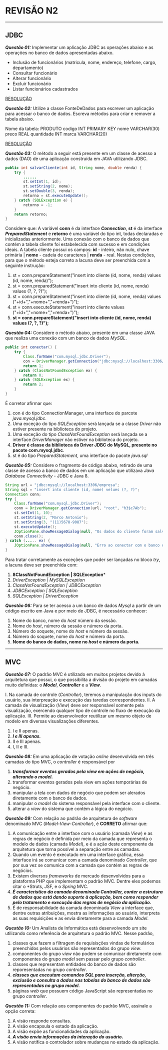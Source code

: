 # **REVISÃO N2**
---
## JDBC 
***Questão 01:*** Implementar um aplicação JDBC as operações abaixo e as operações no banco de dados apresentadas abaixo.

* Inclusão de funcionários (matricula, nome, endereço, telefone, cargo, departamento)
* Consultar funcionário
* Alterar funcionário
* Excluir funcionário
* Listar funcionários cadastrados

[RESOLUÇÃO](https://github.com/CaetanoMatheus/CSCRevisaoN2/blob/master/RevisaoN2/src/br/com/unialfa/ex01/dao/EmployeeDao.java)

***Questão 02:*** Utilize a classe FonteDeDados para escrever um aplicação para acessar o banco de dados. Escreva métodos para criar e remover a tabela abaixo.

Nome da tabela: PRODUTO
codigo INT PRIMARY KEY
nome VARCHAR(30)
preco REAL
quantidade INT
marca VARCHAR(20)

[RESOLUÇÃO](https://github.com/CaetanoMatheus/CSCRevisaoN2/blob/master/RevisaoN2/src/br/com/unialfa/ex02/DataSource.java)


***Questão 03:*** O método a seguir está presente em um classe de acesso a dados (DAO) de uma aplicação construída em JAVA utilizando JDBC.

```java
public int salvarCliente(int id, String nome, double renda) {
    try {
        ......
        st.setInt(1, id);
        st.setString(2, nome);
        st.setDouble(3, renda);
        retorno = st.executeUpdate();
    } catch (SQLException e) {
        retorno = -1;
    }
    return retorno;
}
```
Considere que: A variável **conn** é da interface ***Connection***, **st** é da interface ***PreparedStatement*** e **retorno** é uma variável do tipo int, todas declaradas e inicializadas anteriormente. Uma conexão com o banco de dados que contém a tabela cliente foi estabelecida com sucesso e em condições ideais. A tabela cliente possui os campos: **id** - inteiro, não nulo, chave primária | **nome** - cadeia de caracteres | **renda** - real.
Nestas condições, para que o método esteja correto a lacuna deve ser preenchida com a seguinte instrução:

1. st = conn.prepareStatement("insert into cliente (id, nome, renda) values (id, nome, renda)");
2. st = conn.preparedStatement("insert into cliente (id, nome, renda) values (?, ?, ?)");
3. st = conn.prepareStatement("insert into cliente (id, nome, renda) values ("+id+","+nome+","+renda+")");
4. st = conn.executeStatement("insert into cliente values ("+id+","+nome+","+renda+")");
5. **st = conn.prepareStatement("insert into cliente (id, nome, renda) values (?, ?, ?)");**

***Questão 04:*** Considere o método abaixo, presente em uma classe JAVA que realiza uma conexão com um banco de dados *MySQL*.

```java
public int conectar() {
    try {
        Class.forName("com.mysql.jdbc.Driver");
        con = DriverManager.getConnection("jdbc:mysql://localhost:3306/meuDB", "root", "1234");
        return 1;
    } catch (ClassNotFoundException ex) {
        return 0;
    } catch (SQLException ex) {
        return 2;
    }
}
```

É corretor afirmar que: 
1. con é do tipo ConnectionManager, uma interface do parcote *java.mysql.jdbc*.
2. Uma exceção do tipo *SQLException* será lançada se a classe *Driver* não estiver presente na biblioteca do projeto.
3. Uma exceção do tipo *ClassNotFoundException* será lançada se a interface *DriverManager* não estiver na biblioteca do projeto.
4. **Driver é classe da biblioteca do Driver JDBC do MySQL, presente no pacote com.mysql.jdbc**.
5. st é do tipo *PreparedStatement*, uma interface do pacote *java.sql*

***Questão 05:*** Considere o fragmento de código abaixo, retirado de uma classe de acesso a banco de dados em um aplicação que utilizava *Java Database Connectivity* - JDBC e Java 8.

```java
String url = "jdbc:mysql://localhost:3306/empresa";
String sql = "insert into cliente (id, nome) velues (?, ?)";
Connection conn;
try {
    Class.forName("com.mysql.jdbc.Driver");
    conn = DriverManager.getConnection(url, "root", "h3$c7Ab");
    st.setInt(1, 10);
    st.setString(2, "Marco Antonio");
    st.setString(3, "(11)5678-9087");
    st.executeUpdate();
    JOptionPane.showMessageDialog(null, "Os dados do cliente foram salvos");
    conn.close();
} catch (..... ex) {
    JOptionPane.showMessageDialog(null, "Erro ao conectar com o banco de dados");
}
```

Para tratar corretamente as exceções que poder ser lançadas no bloco *try*, a lacuna deve ser preenchida com:
1. **8ClassNotFoundException | SQLException***
2. *DriverException | MySQLException*
3. *ClassNotFoundException | JDBCException*
4. *JDBCException | SQLException*
5. *SQLException | DriverException*

***Questão 06:*** Para se ter acesso a um banco de dados *Mysql* a partir de um código escrito em Java e por meio de JDBC, é necessário conhecer:
1. Nome do banco, nome do *host* número da sessão.
2. Nome do *host*, número da sessão e número da porta.
3. Número do soquete, nome do *host* e número da sessão.
4. Número do soquete, nome do *host* e número da porta.
5. **Nome do banco de dados, nome no *host* e número da porta.**

---
## MVC 

***Questão 07:*** O padrão MVC é utilizado em muitos projetos devido à arquitetura que possui, o que possibilita a divisão do projeto em camadas muito definidas: o ***Model***, ***Controller*** e a ***View***.

I. Na camada de controle (*Controller*), teremos a manipulação dos inputs do usuário, sua interpreação e execução das taredas correspondentes.
II. A camada de visualização (*View*) deve ser responsável somente pela visualização, exercendo qualquer tipo de controle no fluxo de execução da aplicação.
III. Permite ao desenvolvedor reutilizar um mesmo objeto de modelo em diversas visualizações diferentes.

1. I e II apenas.
2. ***I e III apenas.***
3. II e III apenas.
4. I, II e III.

***Questão 08:*** Em uma aplicação de votação *online* desenvolvida em três camadas do tipo MVC, o *controller* é responsável por

1. ***transformar eventos gerados pela view em ações de negócio, alterando o model.***
2. transformar eventos gerados pela view em ações temporárias de negócio.
3. manipular a tela com dados de negócio que podem ser alerados diretamente com o banco de dados.
4. manipular o *model* do sistema responsável pela interface com o cliente.
5. alterar a *view* do sistema que contém a lógica do negócio.

***Questão 09:*** Com relação ao padrão de arquitetura de *software* denominado MVC (*Model-View-Controller*), é **CORRETO** afirmar que:

1. A comunicação entre a interface com o usuário (camada *View*) e as regras de negócio é definida por meio da camada que representa o modelo de dados (camada *Model*), e é a ação deste componente da arquitetura que torna possível a separação entre as camadas.
2. Quando um evento é executado em uma interface gráfica, essa interface irá se comunicar com a camada denominado *Controller*, que por sua vez se comunica com a camada que contém as regras de negócios.
3. Existem diversos *frameworks* de mercado desenvolvidos para a plataforma PHP que implementam o padrão MVC. Dentre eles podemos citar o *Struts, JSF, e o *Spring* MVC.
4. ***É característico da camada denominada *Controller*, conter a estrutura de dados que está dando suporte  à aplicação, bem como responder pelo tratamento e execução das regras de negócio da aplicação.***
5. É de responsabilidade da camada denominada *View* a interface que, dentre outras atribuições, mostra as informações ao usuário, interpreta as suas requisições e as envia diretamente para a camada *Model*.

***Questão 10:*** Um Analista de Informática  está desenvolvendo um site utilizando como referência de arquitetura o padrão MVC. Nesse padrão,

1. classes que fazem a filtragem de requisisções vindas de formulários preenchidos pelos usuários são representados do grupo *view*.
2. componentes do grupo *view* não podem se comunicar diretamente com componentes do grupo *model* sem passar pelo grupo *controller*.
3. classes que representam entidades do banco de dados são reporesentadas no grupo *controller*.
4. ***classes que executam comandos SQL para inserção, alterção, exclusão e consulta a dados nas tabelas do banco de dados são representadas no grupo model.***
5. páginas *web* que possuem código  JavaScript são representadas no grupo *controller*.

***Questão 11:*** Com relação aos componentes do padrão MVC, assinale a opção correta:

1. A visão responde consultas.
2. A visão encapsula o estado da aplicação.
3. A visão expõe as funcionalidades da aplicação.
4. ***A visão envia informações da interação do usuário.***
5. A visão notifica o controlador sobre mudanças no estado da aplicação.
